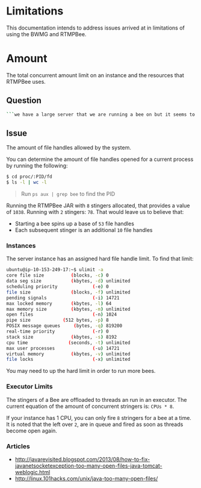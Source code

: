 # Limitations
This documentation intends to address issues arrived at in limitations of using the BWMG and RTMPBee.

# Amount
The total concurrent amount limit on an instance and the resources that RTMPBee uses.

## Question
```sh
```we have a large server that we are running a bee on but it seems to have problems when we go over 100 connection the error seems to be related to Too many open files do you know what is causing this or how to get around it?```
```

## Issue
The amount of file handles allowed by the system.

You can determine the amount of file handles opened for a current process by running the following:

```sh
$ cd proc/:PID/fd
$ ls -l | wc -l
```

> Run `ps aux | grep bee` to find the PID

Running the RTMPBee JAR with `8` stingers allocated, that provides a value of `1038`. Running with `2` stingers: `78`. That would leave us to believe that:

* Starting a bee spins up a base of `53` file handles
* Each subsequent stinger is an additional `10` file handles

### Instances
The server instance has an assigned hard file handle limit. To find that limit:

```sh
ubuntu@ip-10-153-249-17:~$ ulimit -a
core file size          (blocks, -c) 0
data seg size           (kbytes, -d) unlimited
scheduling priority             (-e) 0
file size               (blocks, -f) unlimited
pending signals                 (-i) 14721
max locked memory       (kbytes, -l) 64
max memory size         (kbytes, -m) unlimited
open files                      (-n) 1024
pipe size            (512 bytes, -p) 8
POSIX message queues     (bytes, -q) 819200
real-time priority              (-r) 0
stack size              (kbytes, -s) 8192
cpu time               (seconds, -t) unlimited
max user processes              (-u) 14721
virtual memory          (kbytes, -v) unlimited
file locks                      (-x) unlimited
```

You may need to up the hard limit in order to run more bees.

### Executor Limits
The stingers of a Bee are offloaded to threads an run in an executor. The current equation of the amount of concurrent stringers is: `CPUs * 8`.

If your instance has 1 CPU, you can only fire `8` stringers for a bee at a time. It is noted that the left over `2`, are in queue and fired as soon as threads become open again.

### Articles
* http://javarevisited.blogspot.com/2013/08/how-to-fix-javanetsocketexception-too-many-open-files-java-tomcat-weblogic.html
* http://linux.101hacks.com/unix/java-too-many-open-files/


